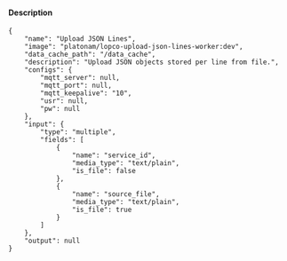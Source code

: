 #### Description

    {
        "name": "Upload JSON Lines",
        "image": "platonam/lopco-upload-json-lines-worker:dev",
        "data_cache_path": "/data_cache",
        "description": "Upload JSON objects stored per line from file.",
        "configs": {
            "mqtt_server": null,
            "mqtt_port": null,
            "mqtt_keepalive": "10",
            "usr": null,
            "pw": null
        },
        "input": {
            "type": "multiple",
            "fields": [
                {
                    "name": "service_id",
                    "media_type": "text/plain",
                    "is_file": false
                },
                {
                    "name": "source_file",
                    "media_type": "text/plain",
                    "is_file": true
                }
            ]
        },
        "output": null
    }
